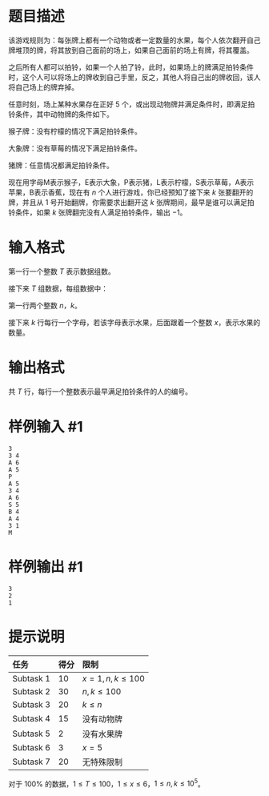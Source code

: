# 题目描述

该游戏规则为：每张牌上都有一个动物或者一定数量的水果，每个人依次翻开自己牌堆顶的牌，将其放到自己面前的场上，如果自己面前的场上有牌，将其覆盖。

之后所有人都可以拍铃，如果一个人拍了铃，此时，如果场上的牌满足拍铃条件时，这个人可以将场上的牌收到自己手里，反之，其他人将自己出的牌收回，该人将自己场上的牌弃掉。

任意时刻，场上某种水果存在正好 $5$ 个，或出现动物牌并满足条件时，即满足拍铃条件，其中动物牌的条件如下。

猴子牌：没有柠檬的情况下满足拍铃条件。

大象牌：没有草莓的情况下满足拍铃条件。

猪牌：任意情况都满足拍铃条件。

现在用字母M表示猴子，E表示大象，P表示猪，L表示柠檬，S表示草莓，A表示苹果，B表示香蕉，现在有 $n$ 个人进行游戏，你已经预知了接下来 $k$ 张要翻开的牌，并且从 $1$ 号开始翻牌，你需要求出翻开这 $k$ 张牌期间，最早是谁可以满足拍铃条件，如果 $k$ 张牌翻完没有人满足拍铃条件，输出 $-1$。

# 输入格式

第一行一个整数 $T$ 表示数据组数。

接下来 $T$ 组数据，每组数据中：

第一行两个整数 $n$，$k$。

接下来 $k$ 行每行一个字母，若该字母表示水果，后面跟着一个整数 $x$，表示水果的数量。

# 输出格式

共 $T$ 行，每行一个整数表示最早满足拍铃条件的人的编号。

# 样例输入 #1

```
3
3 4
A 6
A 5
P
A 5
3 4
A 6
S 5
B 4
A 4
3 1
M
```

# 样例输出 #1

```
3
2
1
```

# 提示说明

|任务|得分|限制|
|:---|:---|:---|
|Subtask $1$|10|$x = 1, n, k\leq 100$|
|Subtask $2$|30|$n, k\leq 100$|
|Subtask $3$|20|$k\leq n$|
|Subtask $4$|15|没有动物牌|
|Subtask $5$|2|没有水果牌|
|Subtask $6$|3|$x = 5$|
|Subtask $7$|20|无特殊限制|

对于 $100\%$ 的数据，$1\leq T\leq 100$，$1\leq x\leq 6$，$1\leq n, k\leq 10^5$。